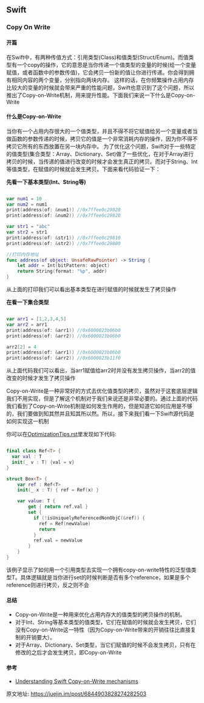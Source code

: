 ## Swift 

### Copy On Write
#### 开篇
在Swift中，有两种传值方式：引用类型(Class)和值类型(Struct/Enum)。而值类型有一个copy的操作，它的意思是当你传递一个值类型的变量的时候(给一个变量赋值，或者函数中的参数传值)，它会拷贝一份新的值让你进行传递。你会得到拥有相同内容的两个变量，分别指向两块内存。
这样的话，在你频繁操作占用内存比较大的变量的时候就会带来严重的性能问题，Swift也意识到了这个问题，所以推出了Copy-on-Write机制，用来提升性能。下面我们来说一下什么是Copy-on-Write

#### 什么是Copy-on-Write

当你有一个占用内存很大的一个值类型，并且不得不将它赋值给另一个变量或者当做函数的参数传递的时候，拷贝它的值是一个非常消耗内存的操作，因为你不得不拷贝它所有的东西放置在另一块内存中。
为了优化这个问题，Swift对于一些特定的值类型(集合类型：Array、Dictionary、Set)做了一些优化，在对于Array进行拷贝的时候，当传递的值进行改变的时候才会发生真正的拷贝。而对于String、Int等值类型，在赋值的时候就会发生拷贝。下面来看代码验证一下：

**先看一下基本类型(Int、String等)**
```swift

var num1 = 10
var num2 = num1
print(address(of: &num1)) //0x7ffee0c29828
print(address(of: &num2)) //0x7ffee0c29820

var str1 = "abc"          
var str2 = str1
print(address(of: &str1)) //0x7ffee0c29810
print(address(of: &str2)) //0x7ffee0c29800

//打印内存地址
func address(of object: UnsafeRawPointer) -> String {
    let addr = Int(bitPattern: object)
    return String(format: "%p", addr)
}


```

从上面的打印我们可以看出基本类型在进行赋值的时候就发生了拷贝操作

**在看一下集合类型**


```swift 

var arr1 = [1,2,3,4,5]
var arr2 = arr1
print(address(of: &arr1)) //0x6000023b06b0
print(address(of: &arr2)) //0x6000023b06b0

arr2[2] = 4
print(address(of: &arr1)) //0x6000023b06b0
print(address(of: &arr2)) //0x6000023b11f0


```

从上面代码我们可以看出，当arr1赋值给arr2时并没有发生拷贝操作，当arr2的值改变的时候才发生了拷贝操作

Copy-on-Write是一种非常好的方式去优化值类型的拷贝，虽然对于这套底层逻辑我们不用实现，但是了解这个机制对于我们来说还是非常必要的。通过上面的代码我们看到了Copy-on-Write机制是如何发生作用的，但是知道它如何应用是不够的，我们要做到知其然并且知其所以然。所以，接下来我们看一下Swift源代码是如何实现这一机制


你可以在[OptimizationTips.rst](https://github.com/apple/swift/blob/main/docs/OptimizationTips.rst)里发现如下代码:


```swift

final class Ref<T> {
  var val : T
  init(_ v : T) {val = v}
}

struct Box<T> {
    var ref : Ref<T>
    init(_ x : T) { ref = Ref(x) }

    var value: T {
        get { return ref.val }
        set {
          if (!isUniquelyReferencedNonObjC(&ref)) {
            ref = Ref(newValue)
            return
          }
          ref.val = newValue
        }
    }
}


```

该例子显示了如何用一个引用类型去实现一个拥有copy-on-write特性的泛型值类型T。具体逻辑就是当你进行set的时候判断是否有多个reference，如果是多个reference则进行拷贝，反之则不会


#### 总结
* Copy-on-Write是一种用来优化占用内存大的值类型的拷贝操作的机制。
* 对于Int、String等基本类型的值类型，它们在赋值的时候就会发生拷贝，它们没有Copy-on-Write这一特性（因为Copy-on-Write带来的开销往往比直接复制的开销要大）。
* 对于Array、Dictionary、Set类型，当它们赋值的时候不会发生拷贝，只有在修改的之后才会发生拷贝，即Copy-on-Write


#### 参考
* [Understanding Swift Copy-on-Write mechanisms](https://medium.com/@lucianoalmeida1/understanding-swift-copy-on-write-mechanisms-52ac31d68f2f)



原文地址: https://juejin.im/post/6844903828274282503
